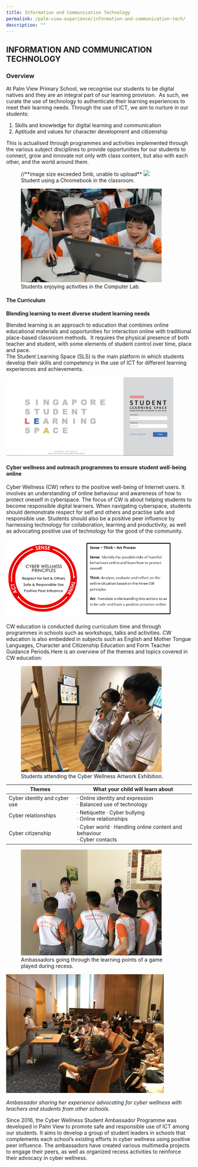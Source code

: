 ```yaml
---
title: Information and Communication Technology
permalink: /palm-view-experience/information-and-communication-tech/
description: ""
---
```

## INFORMATION AND COMMUNICATION TECHNOLOGY

### Overview

At Palm View Primary School, we recognise our students to be digital natives and they are an integral part of our learning provision.  As such, we curate the use of technology to authenticate their learning experiences to meet their learning needs. Through the use of ICT, we aim to nurture in our students:

1. Skills and knowledge for digital learning and communication 
2. Aptitude and values for character development and citizenship

This is actualised through programmes and activities implemented through the various subject disciplines to provide opportunities for our students to connect, grow and innovate not only with class content, but also with each other, and the world around them.

<figure> //**image size exceeded 5mb, unable to upload**
<img src="/images/P1 student using the chromebook (1).jpg" style="width:90%">
<figcaption>Student using a Chromebook in the classroom.
 </figcaption>
</figure>

<figure>
<img src="/images/L06-Comlabs01 (1).jpg" style="width:90%">
<figcaption>Students enjoying activities in the Computer Lab.
 </figcaption>
</figure>

#### The Curriculum
**Blending learning to meet diverse student learning needs**

Blended learning is an approach to education that combines online educational materials and opportunities for interaction online with traditional place-based classroom methods.  It requires the physical presence of both teacher and student, with some elements of student control over time, place and pace. <br> 
The Student Learning Space (SLS) is the main platform in which students develop their skills and competency in the use of ICT for different learning experiences and achievements.

<img src="/images/SLS Fig 1a.jpg" style="width:90%">

#### Cyber wellness and outreach programmes to ensure student well-being online

Cyber Wellness (CW) refers to the positive well-being of Internet users. It involves an understanding of online behaviour and awareness of how to protect oneself in cyberspace. The focus of CW is about helping students to become responsible digital learners. When navigating cyberspace, students should demonstrate respect for self and others and practise safe and responsible use. Students should also be a positive peer influence by harnessing technology for collaboration, learning and productivity, as well as advocating positive use of technology for the good of the community.

<img src="/images/MOE Cyber Wellness Framework.png" style="width:90%">

CW education is conducted during curriculum time and through programmes in schools such as workshops, talks and activities. CW education is also embedded in subjects such as English and Mother Tongue Languages, Character and Citizenship Education and Form Teacher Guidance Periods.Here is an overview of the themes and topics covered in CW education:

<figure>
<img src="/images/InkedIMG_7044_LI.jpg" style="width:90%">
<figcaption>Students attending the Cyber Wellness Artwork Exhibition.
 </figcaption>
</figure>

| **Themes**                              | **What your child will learn about**                                      |
|-----------------------------------------|---------------------------------------------------------------------------|
| Cyber identity and cyber use            | ·  Online identity and expression <br> ·  Balanced use of technology           |
| Cyber relationships                     | ·  Netiquette ·  Cyber bullying <br>·  Online relationships                   |
| Cyber citizenship                       | ·  Cyber world ·  Handling online content and behaviour <br>·  Cyber contacts |

<figure>
<img src="/images/IMG_7064.jpg" style="width:90%">
<figcaption>Ambassadors going through the learning points of a game played during recess.
 </figcaption>
</figure>

<img src="/images/Wern Hwee Presentation.jpg" style="width:85%">

*Ambassador sharing her experience advocating for cyber wellness with teachers and students from other schools.*

Since 2016, the Cyber Wellness Student Ambassador Programme was developed in Palm View to promote safe and responsible use of ICT among our students. It aims to develop a group of student leaders in schools that complements each school’s existing efforts in cyber wellness using positive peer influence. The ambassadors have created various multimedia projects to engage their peers, as well as organized recess activities to reinforce their advocacy in cyber wellness.
